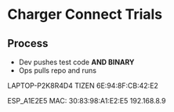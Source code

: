 # Charger Connect Trials

## Process
- Dev pushes test code **AND BINARY**
- Ops pulls repo and runs

LAPTOP-P2K8R4D4
TIZEN
6E:94:8F:CB:42:E2

ESP_A1E2E5
MAC: 30:83:98:A1:E2:E5
192.168.8.9
